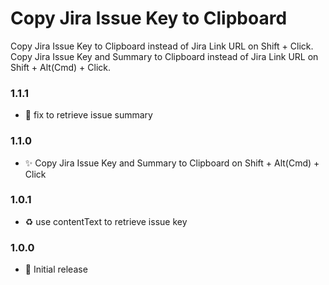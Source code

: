 # Copy Jira Issue Key to Clipboard

Copy Jira Issue Key to Clipboard instead of Jira Link URL on Shift + Click.
Copy Jira Issue Key and Summary to Clipboard instead of Jira Link URL on Shift + Alt(Cmd) + Click.

### 1.1.1

- 🐛 fix to retrieve issue summary

### 1.1.0

- ✨ Copy Jira Issue Key and Summary to Clipboard on Shift + Alt(Cmd) + Click

### 1.0.1

- ♻️ use contentText to retrieve issue key

### 1.0.0

- 🎉 Initial release
